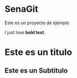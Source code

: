 # SenaGit
Este es un proyecto de ejemplo

I just love __bold text__.

# Este es un titulo
## Este es un Subtitulo
